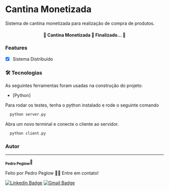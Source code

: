 # Cantina Monetizada

Sistema de cantina monetizada para realização de compra de produtos.

<h4 align="center"> 
	🏁  Cantina Monetizada 🚀 Finalizado...  🏁
</h4>

### Features

- [x] Sistema Distribuído

### 🛠 Tecnologias

As seguintes ferramentas foram usadas na construção do projeto:

- [Python]

Para rodar os testes, tenha o python instalado e rode o seguinte comando

```bash
  python server.py
```

Abra um novo terminal e conecte o cliente ao servidor.
```bash
  python client.py
```

### Autor

---

<sub><b>Pedro Peglow</b></sub>🚀

Feito por Pedro Peglow 👋🏽 Entre em contato!

[![Linkedin Badge](https://img.shields.io/badge/-Pedro-blue?style=flat-square&logo=Linkedin&logoColor=white&link=https://www.linkedin.com/in/pedro-peglow/)](https://www.linkedin.com/in/pedro-peglow/)
[![Gmail Badge](https://img.shields.io/badge/-pedropeglowm@gmail.com-c14438?style=flat-square&logo=Gmail&logoColor=white&link=mailto:pedropeglowm@gmail.com)](mailto:pedropeglowm@gmail.com)